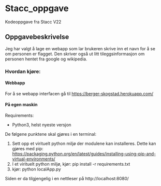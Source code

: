 # Stacc_oppgave
Kodeoppgave fra Stacc V22

## Oppgavebeskrivelse
Jeg har valgt å lage en webapp som lar brukeren skrive inn et navn for å se om
personen er flagget. Den skriver også ut litt tileggsinformasjon om personen hentet
fra google og wikipedia. 


### Hvordan kjøre:

#### Webbapp
For å se webapp interfacen gå til https://berger-skogstad.herokuapp.com/

#### På egen maskin
Requirements:
- Python3, helst nyeste versjon

De følgene punktene skal gjøres i en terminal:

1. Sett opp et virituelt python miljø der modulene kan installeres. Dette kan gjøres med pip: https://packaging.python.org/en/latest/guides/installing-using-pip-and-virtual-environments/
2. I et virituelt python miljø, kjør: pip install -r requirements.txt
3. kjør: python localApp.py

Siden er da tilgjengelig i en nettleser på http://localhost:8080/